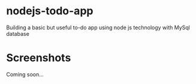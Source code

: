 # nodejs-todo-app
Building a basic but useful to-do app using node js technology with MySql database

# Screenshots
Coming soon...
